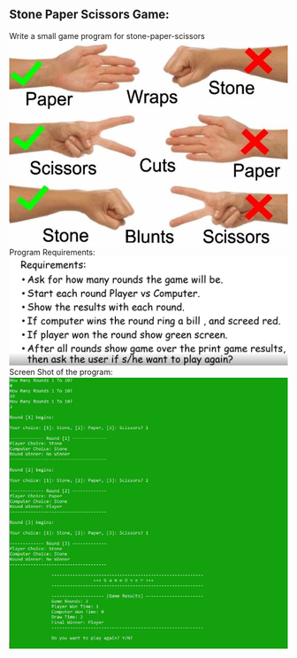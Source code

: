 ## Stone Paper Scissors Game:

Write a small game program for stone-paper-scissors
<br>
<img src = "game.png" alt = "Game"/>
<br>
Program Requirements:
<br>
<img src = "requirements.png" alt = "Requirements"/>
<br>
Screen Shot of the program:
<br>
<img src = "project-img.png" alt = "project img"/>
